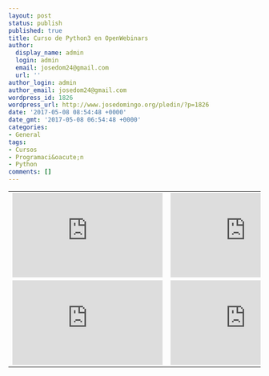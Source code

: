```yaml
---
layout: post
status: publish
published: true
title: Curso de Python3 en OpenWebinars
author:
  display_name: admin
  login: admin
  email: josedom24@gmail.com
  url: ''
author_login: admin
author_email: josedom24@gmail.com
wordpress_id: 1826
wordpress_url: http://www.josedomingo.org/pledin/?p=1826
date: '2017-05-08 08:54:48 +0000'
date_gmt: '2017-05-08 06:54:48 +0000'
categories:
- General
tags:
- Cursos
- Programaci&oacute;n
- Python
comments: []
---
```

<table>
<tbody>
<tr>
<td><iframe src="https://www.youtube.com/embed/9r2wF93vOkM" width="300" height="169" frameborder="0" allowfullscreen="allowfullscreen"></iframe></td>
<td><iframe src="https://www.youtube.com/embed/ZznSGjAutQU" width="300" height="169" frameborder="0" allowfullscreen="allowfullscreen"></iframe></td>
</tr>
<tr>
<td><iframe src="https://www.youtube.com/embed/9MuCDs-6dY8" width="300" height="169" frameborder="0" allowfullscreen="allowfullscreen"></iframe></td>
<td><iframe src="https://www.youtube.com/embed/z009bxh_cTk" width="300" height="169" frameborder="0" allowfullscreen="allowfullscreen"></iframe></td>
</tr>
</tbody>
</table>
